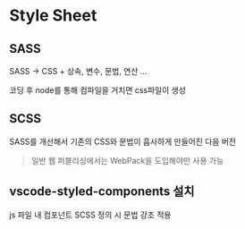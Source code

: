 # Style Sheet

## SASS

SASS -> CSS + 상속, 변수, 문법, 연산 ...

코딩 후 node를 통해 컴파일을 거치면 css파일이 생성

## SCSS

SASS를 개선해서 기존의 CSS와 문법이 흡사하게 만들어진 다음 버전

> 일반 웹 퍼블리싱에서는 WebPack을 도입해야만 사용 가능



## vscode-styled-components 설치

js 파일 내 컴포넌트 SCSS 정의 시 문법 강조 적용